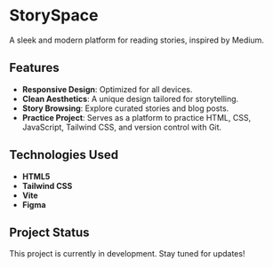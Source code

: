 # StorySpace

A sleek and modern platform for reading stories, inspired by Medium.

## Features

- **Responsive Design**: Optimized for all devices.
- **Clean Aesthetics**: A unique design tailored for storytelling.
- **Story Browsing**: Explore curated stories and blog posts.
- **Practice Project**: Serves as a platform to practice HTML, CSS, JavaScript, Tailwind CSS, and version control with Git.

## Technologies Used

- **HTML5**
- **Tailwind CSS**
- **Vite**
- **Figma**

## Project Status

This project is currently in development. Stay tuned for updates!
